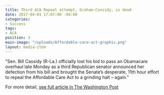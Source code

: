 ```yaml
---
title: Third ACA Repeal attempt, Graham-Cassidy, is dead
date: 2017-04-01 17:07:00 -04:00
categories:
- Success
tags:
- ACA
position: 3
main-image: "/uploads/Affordable-care-act-graphic.png"
layout: media-item
---
```


"Sen. Bill Cassidy (R-La.) officially lost his bid to pass an Obamacare overhaul late Monday as a third Republican senator announced her defection from his bill and brought the Senate’s desperate, 11th hour effort to repeal the Affordable Care Act to a grinding halt – again."

For more detail, [see full article in The Washington Post](https://www.washingtonpost.com/news/powerpost/paloma/the-health-202/2017/09/26/the-health-202-obamacare-repeal-appears-dead-again/59c9375830fb0468cea81b2b/?utm_term=.047eea0e0aa8) 
